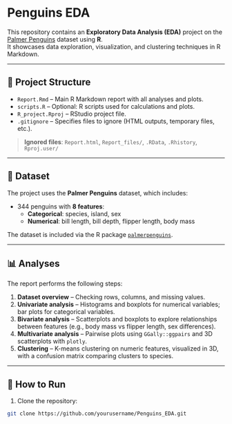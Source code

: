 # Penguins EDA

This repository contains an **Exploratory Data Analysis (EDA)** project on the [Palmer Penguins](https://allisonhorst.github.io/palmerpenguins/) dataset using **R**.  
It showcases data exploration, visualization, and clustering techniques in R Markdown.

---

## 📂 Project Structure

- `Report.Rmd` – Main R Markdown report with all analyses and plots.  
- `scripts.R` – Optional: R scripts used for calculations and plots.  
- `R_project.Rproj` – RStudio project file.  
- `.gitignore` – Specifies files to ignore (HTML outputs, temporary files, etc.).  

> **Ignored files**: `Report.html`, `Report_files/`, `.RData`, `.Rhistory`, `Rproj.user/`  

---

## 🐧 Dataset

The project uses the **Palmer Penguins** dataset, which includes:

- 344 penguins with **8 features**:
  - **Categorical**: species, island, sex  
  - **Numerical**: bill length, bill depth, flipper length, body mass  

The dataset is included via the R package [`palmerpenguins`](https://github.com/allisonhorst/palmerpenguins).

---

## 📊 Analyses

The report performs the following steps:

1. **Dataset overview** – Checking rows, columns, and missing values.  
2. **Univariate analysis** – Histograms and boxplots for numerical variables; bar plots for categorical variables.  
3. **Bivariate analysis** – Scatterplots and boxplots to explore relationships between features (e.g., body mass vs flipper length, sex differences).  
4. **Multivariate analysis** – Pairwise plots using `GGally::ggpairs` and 3D scatterplots with `plotly`.  
5. **Clustering** – K-means clustering on numeric features, visualized in 3D, with a confusion matrix comparing clusters to species.  

---

## 📖 How to Run

1. Clone the repository:

```bash
git clone https://github.com/yourusername/Penguins_EDA.git
